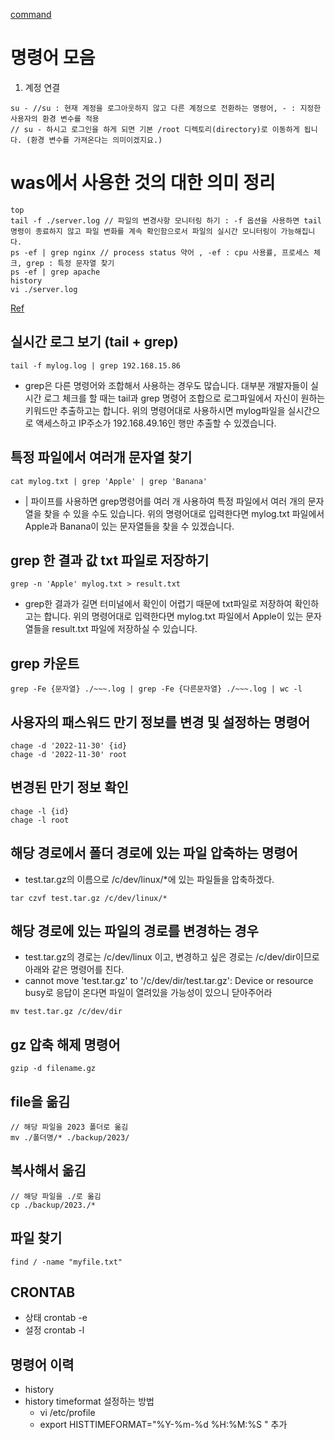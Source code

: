 [command](https://cocoon1787.tistory.com/717)

# 명령어 모음
1. 계정 연결
```
su - //su : 현재 계정을 로그아웃하지 않고 다른 계정으로 전환하는 명령어, - : 지정한 사용자의 환경 변수를 적용
// su - 하시고 로그인을 하게 되면 기본 /root 디렉토리(directory)로 이동하게 됩니다. (환경 변수를 가져온다는 의미이겠지요.)
```

# was에서 사용한 것의 대한 의미 정리

```
top 
tail -f ./server.log // 파일의 변경사항 모니터링 하기 : -f 옵션을 사용하면 tail 명령이 종료하지 않고 파일 변화를 계속 확인함으로서 파일의 실시간 모니터링이 가능해집니다.
ps -ef | grep nginx // process status 약어 , -ef : cpu 사용률, 프로세스 체크, grep : 특정 문자열 찾기
ps -ef | grep apache
history
vi ./server.log
```

[Ref](https://coding-factory.tistory.com/802)
## 실시간 로그 보기 (tail + grep)
```
tail -f mylog.log | grep 192.168.15.86
```
- grep은 다른 명령어와 조합해서 사용하는 경우도 많습니다. 대부분 개발자들이 실시간 로그 체크를 할 때는 tail과 grep 명령어 조합으로 로그파일에서 자신이 원하는 키워드만 추출하고는 합니다. 위의 명령어대로 사용하시면 mylog파일을 실시간으로 액세스하고 IP주소가 192.168.49.16인 행만 추출할 수 있겠습니다.


## 특정 파일에서 여러개 문자열 찾기

```
cat mylog.txt | grep 'Apple' | grep 'Banana' 
```
- | 파이프를 사용하면 grep명령어를 여러 개 사용하여 특정 파일에서 여러 개의 문자열을 찾을 수 있을 수도 있습니다. 위의 명령어대로 입력한다면 mylog.txt 파일에서 Apple과 Banana이 있는 문자열들을 찾을 수 있겠습니다.

## grep 한 결과 값 txt 파일로 저장하기
```
grep -n 'Apple' mylog.txt > result.txt
```
- grep한 결과가 길면 터미널에서 확인이 어렵기 때문에 txt파일로 저장하여 확인하고는 합니다. 위의 명령어대로 입력한다면 mylog.txt 파일에서 Apple이 있는 문자열들을 result.txt 파일에 저장하실 수 있습니다.

## grep 카운트
```
grep -Fe {문자열} ./~~~.log | grep -Fe {다른문자열} ./~~~.log | wc -l
```

## 사용자의 패스워드 만기 정보를 변경 및 설정하는 명령어
```
chage -d '2022-11-30' {id}
chage -d '2022-11-30' root
```

## 변경된 만기 정보 확인

```
chage -l {id}
chage -l root
```

## 해당 경로에서 폴더 경로에 있는 파일 압축하는 명령어
- test.tar.gz의 이름으로 /c/dev/linux/*에 있는 파일들을 압축하겠다.
```
tar czvf test.tar.gz /c/dev/linux/*
```

## 해당 경로에 있는 파일의 경로를 변경하는 경우
- test.tar.gz의 경로는 /c/dev/linux 이고, 변경하고 싶은 경로는 /c/dev/dir이므로 아래와 같은 명령어를 친다.
- cannot move 'test.tar.gz' to '/c/dev/dir/test.tar.gz': Device or resource busy로 응답이 온다면 파일이 열려있을 가능성이 있으니 닫아주어라
```
mv test.tar.gz /c/dev/dir
```

## gz 압축 해제 명령어
```
gzip -d filename.gz
```

## file을 옮김 
```
// 해당 파일을 2023 폴더로 옮김
mv ./폴더명/* ./backup/2023/
```

## 복사해서 옮김
```
// 해당 파일을 ./로 옮김
cp ./backup/2023./* 
```

## 파일 찾기
```
find / -name "myfile.txt"
```

## CRONTAB
- 상태 crontab -e
- 설정 crontab -l

## 명령어 이력
- history
- history timeformat 설정하는 방법
  - vi /etc/profile
  - export HISTTIMEFORMAT="%Y-%m-%d %H:%M:%S " 추가
